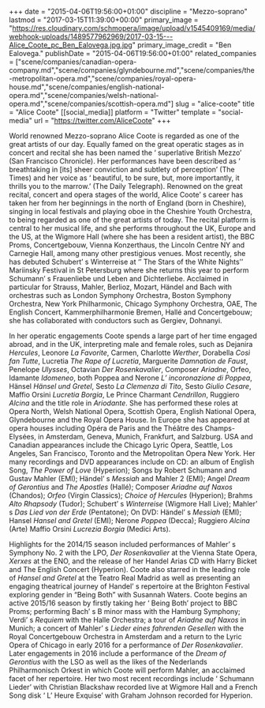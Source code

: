 +++
date = "2015-04-06T19:56:00+01:00"
discipline = "Mezzo-soprano"
lastmod = "2017-03-15T11:39:00+00:00"
primary_image = "https://res.cloudinary.com/schmopera/image/upload/v1545409169/media/webhook-uploads/1489577962969/2017-03-15---Alice_Coote_pc_Ben_Ealovega.jpg.jpg"
primary_image_credit = "Ben Ealovega."
publishDate = "2015-04-06T19:56:00+01:00"
related_companies = ["scene/companies/canadian-opera-company.md","scene/companies/glyndebourne.md","scene/companies/the-metropolitan-opera.md","scene/companies/royal-opera-house.md","scene/companies/english-national-opera.md","scene/companies/welsh-national-opera.md","scene/companies/scottish-opera.md"]
slug = "alice-coote"
title = "Alice Coote"
[[social_media]]
platform = "Twitter"
template = "social-media"
url = "https://twitter.com/AliceCoote"
+++

World renowned Mezzo-soprano Alice Coote is regarded as one of the great artists of our day. Equally famed on the great operatic stages as in concert and recital she has been named the ‘ superlative British Mezzo’  (San Francisco Chronicle). Her performances have been described as ‘ breathtaking in [its] sheer conviction and subtlety of perception’  (The Times) and her voice as ‘ beautiful, to be sure, but, more importantly, it thrills you to the marrow.’  (The Daily Telegraph). Renowned on the great recital, concert and opera stages of the world, Alice Coote’ s career has taken her from her beginnings in the north of England (born in Cheshire), singing in local festivals and playing oboe in the Cheshire Youth Orchestra, to being regarded as one of the great artists of today. The recital platform is central to her musical life, and she performs throughout the UK, Europe and the US, at the Wigmore Hall (where she has been a resident artist), the BBC Proms, Concertgebouw, Vienna Konzerthaus, the Lincoln Centre NY and Carnegie Hall, among many other prestigious venues. Most recently, she has debuted Schubert’ s Winterreise at ‘’ The Stars of the White Nights’’  Mariinsky Festival in St Petersburg where she returns this year to perform Schumann’ s Frauenliebe und Leben and Dichterliebe. Acclaimed in particular for Strauss, Mahler, Berlioz, Mozart, Händel and Bach with orchestras such as London Symphony Orchestra, Boston Symphony Orchestra, New York Philharmonic, Chicago Symphony Orchestra, OAE, The English Concert, Kammerphilharmonie Bremen, Hallé and Concertgebouw; she has collaborated with conductors such as Gergiev, Dohnanyi. 

In her operatic engagements Coote spends a large part of her time engaged abroad, and in the UK, interpreting male and female roles, such as Dejanira *Hercules*, Leonore *La Favorite*, Carmen, Charlotte *Werther*, Dorabella *Così fan Tutte*, Lucretia *The Rape of Lucretia*, Marguerite *Damnation de Faust*, Penelope *Ulysses*, Octavian *Der Rosenkavalier*, Composer *Ariadne*, Orfeo, Idamante *Idomeneo*, both Poppea and Nerone *L’ incoronazione di Poppea*, Hänsel *Hänsel und Gretel*, Sesto *La Clemenza di Tito*, Sesto *Giulio Cesare*, Maffio Orsini *Lucretia Borgia*, Le Prince Charmant *Cendrillon*, Ruggiero *Alcina* and the title role in *Ariodante*. She has performed these roles at Opera North, Welsh National Opera, Scottish Opera, English National Opera, Glyndebourne and the Royal Opera House. In Europe she has appeared at opera houses including Opéra de Paris and the Théâtre des Champs-Elysées, in Amsterdam, Geneva, Munich, Frankfurt, and Salzburg. USA and Canadian appearances include the Chicago Lyric Opera, Seattle, Los Angeles, San Francisco, Toronto and the Metropolitan Opera New York. Her many recordings and DVD appearances include on CD: an album of English Song, *The Power of Love* (Hyperion); Songs by Robert Schumann and Gustav Mahler (EMI); Händel’ s *Messiah* and Mahler 2 (EMI); Angel *Dream of Gerontius* and *The Apostles* (Hallé); Composer *Ariadne auf Naxos* (Chandos); *Orfeo* (Virgin Classics); *Choice of Hercules* (Hyperion); Brahms *Alto Rhapsody* (Tudor); Schubert’ s *Winterreise* (Wigmore Hall Live); Mahler’ s *Das Lied von der Erde* (Pentatone); On DVD: Händel’ s *Messiah* (EMI); Hansel *Hansel and Gretel* (EMI); Nerone *Poppea* (Decca); Ruggiero *Alcina* (Arte) Maffio Orsini *Lucrezia Borgia* (Medici Arts).

Highlights for the 2014/15 season included performances of Mahler’ s Symphony No. 2 with the LPO, *Der Rosenkavalier* at the Vienna State Opera, *Xerxes* at the ENO, and the release of her Handel Arias CD with Harry Bicket and The English Concert (Hyperion).  Coote also starred in the leading role of *Hansel and Gretel* at the Teatro Real Madrid as well as presenting an engaging theatrical journey of Handel’ s repertoire at the Brighton Festival exploring gender in “Being Both” with Susannah Waters. Coote begins an active 2015/16 season by firstly taking her ‘ Being Both’  project to BBC Proms; performing Bach’ s B minor mass with the Hamburg Symphony; Verdi’ s *Requiem* with the Halle Orchestra; a tour of *Ariadne auf Naxos* in Munich; a concert of Mahler’ s *Lieder eines fahrenden Gesellen* with the Royal Concertgebouw Orchestra in Amsterdam and a return to the Lyric Opera of Chicago in early 2016 for a performance of *Der Rosenkavalier*.  Later engagements in 2016 include a performance of the *Dream of Gerontius* with the LSO as well as the likes of the Nederlands Philharmonisch Orkest in which Coote will perform Mahler, an acclaimed facet of her repertoire. Her two most recent recordings include ‘ Schumann Lieder’  with Christian Blackshaw recorded live at Wigmore Hall and a French Song disk ‘ L’ Heure Exquise’  with Graham Johnson recorded for Hyperion. 
